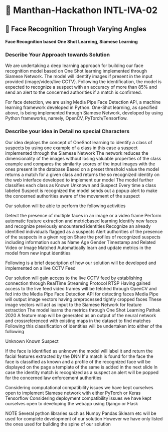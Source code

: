 #  📎 Manthan-Hackathon INTL-IVA-02
##  🎯 Face Recognition Through Varying Angles
#### Face Recognition based One Shot Learning, Siamese Learning
### Describe Your Approach towards Solution
We are undertaking a deep learning approach for building our face recognition model based on One Shot learning implemented through Siamese Network. The model will identify images if present in the input provided (image/video/live CCTV). Following the identification, the model is expected to recognize a suspect with an accuracy of more than 85% and send an alert to the concerned authorities if a match is confirmed.

For face detection, we are using Media Pipe Face Detection API, a machine learning framework developed in Python.
One-Shot learning, as specified above, is being implemented through Siamese Network, developed by using Python frameworks, namely, OpenCV, PyTorch/Tensorflow.

### Describe your idea in Detail no special Characters
Our idea deploys the concept of OneShot learning to identify a class of suspects by using one example of a class in this case a suspect implemented through the Siamese Network The network reduces the dimensionality of the images without losing valuable properties of the class example and compares the similarity scores of the input images with the ones present in the database 
Based on a preset threshold value the model returns a match for a given class and returns the so recognized identity on the web interface developed to implement our model The model further classifies each class as Known Unknown and Suspect Every time a class labeled Suspect is recognized the model sends out a popup alert to make the concerned authorities aware of the movement of the suspect

Our solution will be able to perform the following activities

 Detect the presence of multiple faces in an image or a video frame 
 Perform automatic feature extraction and metricbased learning 
 Identify new faces and recognize previously encountered identities
 Recognize an already identified individuals flagged as a suspects
 Alert authorities of the presence of the suspects in a given region 
 Share the profiles of recognized suspects including information such as Name Age Gender Timestamp and Related Video or Image Matched 
 Automatically learn and update metrics in the model from new input identities

 
Following is a brief description of how our solution will be developed and implemented on a live CCTV Feed

Our solution will gain access to the live CCTV feed by establishing connection through RealTime Streaming Protocol RTSP Having gained access to the live feed video frames will be fetched through OpenCV and fed into the Media Pipe Face Detection API for detecting faces Media Pipe will output image vectors having preprocessed tightly cropped faces These image vectors will act as input to the Siamese Network for feature extraction The model learns the metrics through One Shot Learning Pathak 2020 A feature map will be generated as an output of the neural network and crossreferenced with existing maps in the dataset to find matches Following this classification of identities will be undertaken into either of the following

Unknown
Known
Suspect

If the face is identified as unknown the model will label it and return the facial features extracted by the DNN If a match is found for the face the face is classified as known and a profile of the recognized face will be displayed on the page a template of the same is added in the next slide In case the identity match is recognized as a suspect an alert will be popped for the concerned law enforcement authorities 


 Considering computational compatibility issues we have kept ourselves open to implement Siamese network with either PyTorch or Keras Tensorflow 
 Considering deployment compatibility issues we have kept ourselves open to developing the webapp using Django or Flask

NOTE Several python libraries such as Numpy Pandas Sklearn etc will be used for complete development of our solution However we have only listed the ones used for building the spine of our solution 
